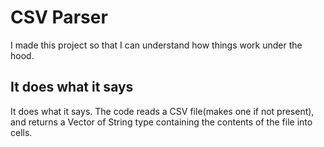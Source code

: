 # CSV Parser
I made this project so that I can understand how things work under the hood.
## It does what it says
It does what it says. The code reads a CSV file(makes one if not present), and returns a Vector of String type containing the contents of the file into cells.
